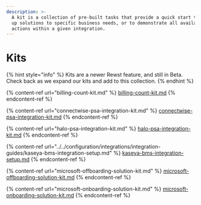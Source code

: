 ```yaml
---
description: >-
  A kit is a collection of pre-built tasks that provide a quick start to setting
  up solutions to specific business needs, or to demonstrate all available
  actions within a given integration.
---
```


# Kits

{% hint style="info" %}
Kits are a newer Rewst feature, and still in Beta. Check back as we expand our kits and add to this collection.&#x20;
{% endhint %}

{% content-ref url="billing-count-kit.md" %}
[billing-count-kit.md](billing-count-kit.md)
{% endcontent-ref %}

{% content-ref url="connectwise-psa-integration-kit.md" %}
[connectwise-psa-integration-kit.md](connectwise-psa-integration-kit.md)
{% endcontent-ref %}

{% content-ref url="halo-psa-integration-kit.md" %}
[halo-psa-integration-kit.md](halo-psa-integration-kit.md)
{% endcontent-ref %}

{% content-ref url="../../configuration/integrations/integration-guides/kaseya-bms-integration-setup.md" %}
[kaseya-bms-integration-setup.md](../../configuration/integrations/integration-guides/kaseya-bms-integration-setup.md)
{% endcontent-ref %}

{% content-ref url="microsoft-offboarding-solution-kit.md" %}
[microsoft-offboarding-solution-kit.md](microsoft-offboarding-solution-kit.md)
{% endcontent-ref %}

{% content-ref url="microsoft-onboarding-solution-kit.md" %}
[microsoft-onboarding-solution-kit.md](microsoft-onboarding-solution-kit.md)
{% endcontent-ref %}
